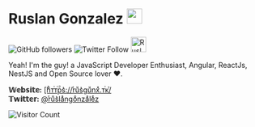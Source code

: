 <h1>Ruslan Gonzalez <img src="https://raw.githubusercontent.com/MartinHeinz/MartinHeinz/master/wave.gif" width="30px"></h1>

<p>
  <img alt="GitHub followers" src="https://img.shields.io/github/followers/ruslanguns?label=Followers&style=social">
  <img alt="Twitter Follow" src="https://img.shields.io/twitter/follow/ruslangonzalez?style=social">
  <a href="https://dev.to/ruslangonzalez"><img src="https://d2fltix0v2e0sb.cloudfront.net/dev-badge.svg" alt="Ruslán González's DEV Profile" height="30" width="30"></a>
 </p>

<p>
  Yeah! I'm the guy! a JavaScript Developer Enthusiast, Angular, ReactJs, NestJS and Open Source lover ❤.  
</p>

<p>
  <strong>𝕎𝕖𝕓𝕤𝕚𝕥𝕖:</strong> <a href="https://rusgunx.tk">[hͪᴛⷮᴛⷮрⷬs͛://rͬuͧs͛guͧnxͯ.ᴛⷮᴋⷦ/</a>
  </br>
  <strong>𝕋𝕨𝕚𝕥𝕥𝕖𝕣:</strong> <a href="https://twitter.com/ruslangonzalez">@rͬuͧs͛laͣngoͦnzaͣleͤz</a>
</p>

![Visitor Count](https://profile-counter.glitch.me/ruslanguns/count.svg)
